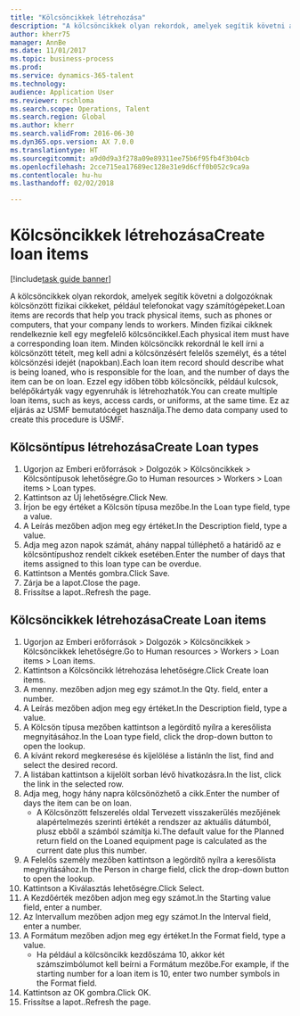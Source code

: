 ```yaml
--- 
title: "Kölcsöncikkek létrehozása"
description: "A kölcsöncikkek olyan rekordok, amelyek segítik követni a dolgozóknak kölcsönzött fizikai cikkeket, például telefonokat vagy számítógépeket."
author: kherr75
manager: AnnBe
ms.date: 11/01/2017
ms.topic: business-process
ms.prod: 
ms.service: dynamics-365-talent
ms.technology: 
audience: Application User
ms.reviewer: rschloma
ms.search.scope: Operations, Talent
ms.search.region: Global
ms.author: kherr
ms.search.validFrom: 2016-06-30
ms.dyn365.ops.version: AX 7.0.0
ms.translationtype: HT
ms.sourcegitcommit: a9d0d9a3f278a09e89311ee75b6f95fb4f3b04cb
ms.openlocfilehash: 2cce715ea17689ec128e31e9d6cff0b052c9ca9a
ms.contentlocale: hu-hu
ms.lasthandoff: 02/02/2018

---
```

# <a name="create-loan-items"></a><span data-ttu-id="12eec-103">Kölcsöncikkek létrehozása</span><span class="sxs-lookup"><span data-stu-id="12eec-103">Create loan items</span></span>

[!include[task guide banner](../../includes/task-guide-banner.md)]

<span data-ttu-id="12eec-104">A kölcsöncikkek olyan rekordok, amelyek segítik követni a dolgozóknak kölcsönzött fizikai cikkeket, például telefonokat vagy számítógépeket.</span><span class="sxs-lookup"><span data-stu-id="12eec-104">Loan items are records that help you track physical items, such as phones or computers, that your company lends to workers.</span></span> <span data-ttu-id="12eec-105">Minden fizikai cikknek rendelkeznie kell egy megfelelő kölcsöncikkel.</span><span class="sxs-lookup"><span data-stu-id="12eec-105">Each physical item must have a corresponding loan item.</span></span> <span data-ttu-id="12eec-106">Minden kölcsöncikk rekordnál le kell írni a kölcsönzött tételt, meg kell adni a kölcsönzésért felelős személyt, és a tétel kölcsönzési idejét (napokban).</span><span class="sxs-lookup"><span data-stu-id="12eec-106">Each loan item record should describe what is being loaned, who is responsible for the loan, and the number of days the item can be on loan.</span></span> <span data-ttu-id="12eec-107">Ezzel egy időben több kölcsöncikk, például kulcsok, belépőkártyák vagy egyenruhák is létrehozhatók.</span><span class="sxs-lookup"><span data-stu-id="12eec-107">You can create multiple loan items, such as keys, access cards, or uniforms, at the same time.</span></span> <span data-ttu-id="12eec-108">Ez az eljárás az USMF bemutatócéget használja.</span><span class="sxs-lookup"><span data-stu-id="12eec-108">The demo data company used to create this procedure is USMF.</span></span>


## <a name="create-loan-types"></a><span data-ttu-id="12eec-109">Kölcsöntípus létrehozása</span><span class="sxs-lookup"><span data-stu-id="12eec-109">Create Loan types</span></span>
1. <span data-ttu-id="12eec-110">Ugorjon az Emberi erőforrások > Dolgozók > Kölcsöncikkek > Kölcsöntípusok lehetőségre.</span><span class="sxs-lookup"><span data-stu-id="12eec-110">Go to Human resources > Workers > Loan items > Loan types.</span></span>
2. <span data-ttu-id="12eec-111">Kattintson az Új lehetőségre.</span><span class="sxs-lookup"><span data-stu-id="12eec-111">Click New.</span></span>
3. <span data-ttu-id="12eec-112">Írjon be egy értéket a Kölcsön típusa mezőbe.</span><span class="sxs-lookup"><span data-stu-id="12eec-112">In the Loan type field, type a value.</span></span>
4. <span data-ttu-id="12eec-113">A Leírás mezőben adjon meg egy értéket.</span><span class="sxs-lookup"><span data-stu-id="12eec-113">In the Description field, type a value.</span></span>
5. <span data-ttu-id="12eec-114">Adja meg azon napok számát, ahány nappal túlléphető a határidő az e kölcsöntípushoz rendelt cikkek esetében.</span><span class="sxs-lookup"><span data-stu-id="12eec-114">Enter the number of days that items assigned to this loan type can be overdue.</span></span> 
6. <span data-ttu-id="12eec-115">Kattintson a Mentés gombra.</span><span class="sxs-lookup"><span data-stu-id="12eec-115">Click Save.</span></span>
7. <span data-ttu-id="12eec-116">Zárja be a lapot.</span><span class="sxs-lookup"><span data-stu-id="12eec-116">Close the page.</span></span>
8. <span data-ttu-id="12eec-117">Frissítse a lapot..</span><span class="sxs-lookup"><span data-stu-id="12eec-117">Refresh the page.</span></span>

## <a name="create-loan-items"></a><span data-ttu-id="12eec-118">Kölcsöncikkek létrehozása</span><span class="sxs-lookup"><span data-stu-id="12eec-118">Create Loan items</span></span>
1. <span data-ttu-id="12eec-119">Ugorjon az Emberi erőforrások > Dolgozók > Kölcsöncikkek > Kölcsöncikkek lehetőségre.</span><span class="sxs-lookup"><span data-stu-id="12eec-119">Go to Human resources > Workers > Loan items > Loan items.</span></span>
2. <span data-ttu-id="12eec-120">Kattintson a Kölcsöncikk létrehozása lehetőségre.</span><span class="sxs-lookup"><span data-stu-id="12eec-120">Click Create loan items.</span></span>
3. <span data-ttu-id="12eec-121">A menny. mezőben adjon meg egy számot.</span><span class="sxs-lookup"><span data-stu-id="12eec-121">In the Qty. field, enter a number.</span></span>
4. <span data-ttu-id="12eec-122">A Leírás mezőben adjon meg egy értéket.</span><span class="sxs-lookup"><span data-stu-id="12eec-122">In the Description field, type a value.</span></span>
5. <span data-ttu-id="12eec-123">A Kölcsön típusa mezőben kattintson a legördítő nyílra a keresőlista megnyitásához.</span><span class="sxs-lookup"><span data-stu-id="12eec-123">In the Loan type field, click the drop-down button to open the lookup.</span></span>
6. <span data-ttu-id="12eec-124">A kívánt rekord megkeresése és kijelölése a listán</span><span class="sxs-lookup"><span data-stu-id="12eec-124">In the list, find and select the desired record.</span></span>
7. <span data-ttu-id="12eec-125">A listában kattintson a kijelölt sorban lévő hivatkozásra.</span><span class="sxs-lookup"><span data-stu-id="12eec-125">In the list, click the link in the selected row.</span></span>
8. <span data-ttu-id="12eec-126">Adja meg, hogy hány napra kölcsönözhető a cikk.</span><span class="sxs-lookup"><span data-stu-id="12eec-126">Enter the number of days the item can be on loan.</span></span>
    * <span data-ttu-id="12eec-127">A Kölcsönzött felszerelés oldal Tervezett visszakerülés mezőjének alapértelmezés szerinti értékét a rendszer az aktuális dátumból, plusz ebből a számból számítja ki.</span><span class="sxs-lookup"><span data-stu-id="12eec-127">The default value for the Planned return field on the Loaned equipment page is calculated as the current date plus this number.</span></span>  
9. <span data-ttu-id="12eec-128">A Felelős személy mezőben kattintson a legördítő nyílra a keresőlista megnyitásához.</span><span class="sxs-lookup"><span data-stu-id="12eec-128">In the Person in charge field, click the drop-down button to open the lookup.</span></span>
10. <span data-ttu-id="12eec-129">Kattintson a Kiválasztás lehetőségre.</span><span class="sxs-lookup"><span data-stu-id="12eec-129">Click Select.</span></span>
11. <span data-ttu-id="12eec-130">A Kezdőérték mezőben adjon meg egy számot.</span><span class="sxs-lookup"><span data-stu-id="12eec-130">In the Starting value field, enter a number.</span></span>
12. <span data-ttu-id="12eec-131">Az Intervallum mezőben adjon meg egy számot.</span><span class="sxs-lookup"><span data-stu-id="12eec-131">In the Interval field, enter a number.</span></span>
13. <span data-ttu-id="12eec-132">A Formátum mezőben adjon meg egy értéket.</span><span class="sxs-lookup"><span data-stu-id="12eec-132">In the Format field, type a value.</span></span>
    * <span data-ttu-id="12eec-133">Ha például a kölcsöncikk kezdőszáma 10, akkor két számszimbólumot kell beírni a Formátum mezőbe.</span><span class="sxs-lookup"><span data-stu-id="12eec-133">For example, if the starting number for a loan item is 10, enter two number symbols in the Format field.</span></span>  
14. <span data-ttu-id="12eec-134">Kattintson az OK gombra.</span><span class="sxs-lookup"><span data-stu-id="12eec-134">Click OK.</span></span>
15. <span data-ttu-id="12eec-135">Frissítse a lapot..</span><span class="sxs-lookup"><span data-stu-id="12eec-135">Refresh the page.</span></span>


